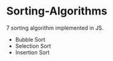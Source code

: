 # Sorting-Algorithms

7 sorting algorithm implemented in JS.

- Bubble Sort
- Selection Sort
- Insertion Sort
